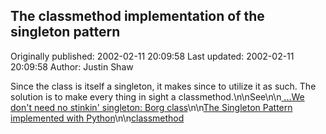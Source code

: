 ## The classmethod implementation of the singleton pattern

Originally published: 2002-02-11 20:09:58
Last updated: 2002-02-11 20:09:58
Author: Justin Shaw

Since the class is itself a singleton, it makes since to utilize it as such.  The solution is to make every thing in sight a classmethod.\n\nSee\n\n<a href="http://aspn.activestate.com/ASPN/Cookbook/Python/Recipe/52558"> ...We don't need no stinkin' singleton: Borg class</a>\n\n<a href="http://aspn.activestate.com/ASPN/Cookbook/Python/Recipe/102187">The Singleton Pattern implemented with Python</a>\n\n<a href="http://aspn.activestate.com/ASPN/Cookbook/Python/Recipe/113645">classmethod</a>